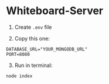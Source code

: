 ﻿# Whiteboard-Server

1. Create `.env` file

2. Copy this one:

```shell
DATABASE_URL="YOUR_MONGODB_URL"
PORT=8080
```
3. Run in terminal:
```shell
node index
```
